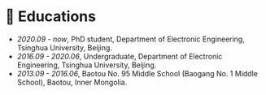 # 📖 Educations
- *2020.09 - now*, PhD student, Department of Electronic Engineering, Tsinghua University, Beijing.
- *2016.09 - 2020.06*, Undergraduate, Department of Electronic Engineering, Tsinghua University, Beijing.
- *2013.09 - 2016.06*, Baotou No. 95 Middle School (Baogang No. 1 Middle School), Baotou, Inner Mongolia.
